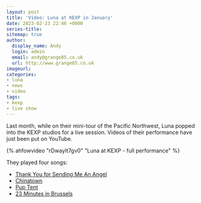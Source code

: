 ```yaml
---
layout: post
title: 'Video: Luna at KEXP in January'
date: 2023-02-23 22:46 +0000
series-title:
sitemap: true
author:
  display_name: Andy
  login: admin
  email: andy@grange85.co.uk
  url: http://www.grange85.co.uk
imageurl:
categories:
- luna
- news
- video
tags:
- kexp
- live show
---
```

Last month, while on their mini-tour of the Pacific Northwest, Luna popped into the KEXP studios for a live session. Videos of their performance have just been put on YouTube.

{% ahfowvideo "rDwaylt7gv0" "Luna at KEXP - full performance" %}

They played four songs:

 - [Thank You for Sending Me An Angel](https://www.youtube.com/watch?v=glfEGxTqZQ4)
 - [Chinatown](https://www.youtube.com/watch?v=VCqL2VoW844)
 - [Pup Tent](https://www.youtube.com/watch?v=hUA9twYZtDA)
 - [23 Minutes in Brussels](https://www.youtube.com/watch?v=sEzWq7FJ2Zs)
